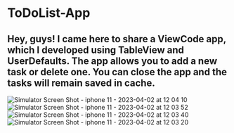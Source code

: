 # ToDoList-App

## Hey, guys! I came here to share a ViewCode app, which I developed using TableView and UserDefaults. The app allows you to add a new task or delete one. You can close the app and the tasks will remain saved in cache.

![Simulator Screen Shot - iphone 11 - 2023-04-02 at 12 04 10](https://user-images.githubusercontent.com/104532706/229363151-7c522979-0364-40a7-9ec0-c3b98bdf5112.png)
![Simulator Screen Shot - iphone 11 - 2023-04-02 at 12 03 52](https://user-images.githubusercontent.com/104532706/229363167-c3e25c06-0758-4bdd-a261-df0a33336f82.png)
![Simulator Screen Shot - iphone 11 - 2023-04-02 at 12 03 40](https://user-images.githubusercontent.com/104532706/229363175-997c7d10-c692-414a-9521-78e9c25d826e.png)
![Simulator Screen Shot - iphone 11 - 2023-04-02 at 12 03 20](https://user-images.githubusercontent.com/104532706/229363182-a41b1561-64b2-40aa-8bfb-dd42aa709e7f.png)
